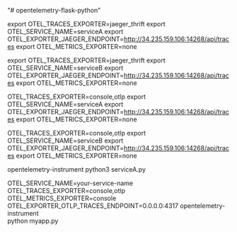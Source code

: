 "# opentelemetry-flask-python" 


export OTEL_TRACES_EXPORTER=jaeger_thrift
export OTEL_SERVICE_NAME=serviceA
export OTEL_EXPORTER_JAEGER_ENDPOINT=http://34.235.159.106:14268/api/traces
export OTEL_METRICS_EXPORTER=none


export OTEL_TRACES_EXPORTER=jaeger_thrift
export OTEL_SERVICE_NAME=serviceB
export OTEL_EXPORTER_JAEGER_ENDPOINT=http://34.235.159.106:14268/api/traces
export OTEL_METRICS_EXPORTER=none

OTEL_TRACES_EXPORTER=console,otlp
export OTEL_SERVICE_NAME=serviceA
export OTEL_EXPORTER_JAEGER_ENDPOINT=http://34.235.159.106:14268/api/traces
export OTEL_METRICS_EXPORTER=none

OTEL_TRACES_EXPORTER=console,otlp
export OTEL_SERVICE_NAME=serviceB
export OTEL_EXPORTER_JAEGER_ENDPOINT=http://34.235.159.106:14268/api/traces
export OTEL_METRICS_EXPORTER=none


opentelemetry-instrument python3 serviceA.py


OTEL_SERVICE_NAME=your-service-name \
OTEL_TRACES_EXPORTER=console,otlp \
OTEL_METRICS_EXPORTER=console \
OTEL_EXPORTER_OTLP_TRACES_ENDPOINT=0.0.0.0:4317
opentelemetry-instrument \
    python myapp.py
